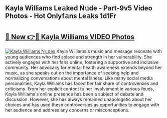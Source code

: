 ## Kayla Williams Le𝚊ked N𝚞de - Part-9v5 Video Photos - Hot Onlyf𝚊ns Le𝚊ks 1d1Fr

# <h2><a href="http://ab38258.deff.icu/?id=Kayla+Williams">🔗 New 👉🔴 Kayla Williams VIDEO Photos</a></h2>

[![Kayla Williams N𝚞des](https://i.imgur.com/rIISA9y.gif)](http://ab38258.deff.icu/?id=Kayla+Williams)
Kayla Williams's music and message resonate with young audiences who find solace and strength in her vulnerability. She actively engages with her fans online, fostering a supportive and inclusive community. Her advocacy for mental health awareness extends beyond her music, as she speaks out on the importance of seeking help and normalizing conversations about mental illness. Like many social media personalities, Kayla Williams has faced her fair share of controversies and criticisms. From her explicit content to her involvement in various feuds, Kayla Williams's online presence has been a subject of debate and discussion. However, she has always remained unapologetic about her choices and has used these controversies as opportunities to engage with her audience and address any concerns or misconceptions.
